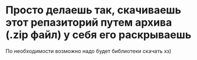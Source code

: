 # Просто делаешь так, скачиваешь этот репазиторий путем архива (.zip файл) у себя его раскрываешь
По необходимости возможно надо будет библиотеки скачать хз)
